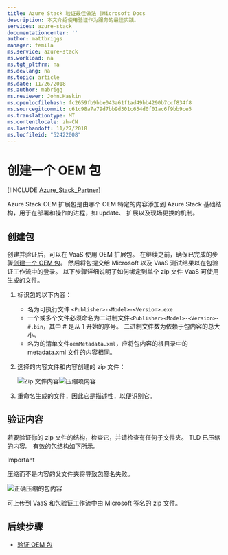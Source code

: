 ```yaml
---
title: Azure Stack 验证最佳做法 |Microsoft Docs
description: 本文介绍使用验证作为服务的最佳实践。
services: azure-stack
documentationcenter: ''
author: mattbriggs
manager: femila
ms.service: azure-stack
ms.workload: na
ms.tgt_pltfrm: na
ms.devlang: na
ms.topic: article
ms.date: 11/26/2018
ms.author: mabrigg
ms.reviewer: John.Haskin
ms.openlocfilehash: fc2659fb9bbe043a61f1ad49bb4290b7ccf834f8
ms.sourcegitcommit: c61c98a7a79d7bb9d301c654d0f01ac6f9bb9ce5
ms.translationtype: MT
ms.contentlocale: zh-CN
ms.lasthandoff: 11/27/2018
ms.locfileid: "52422008"
---
```

# <a name="create-an-oem-package"></a>创建一个 OEM 包

[!INCLUDE [Azure_Stack_Partner](./includes/azure-stack-partner-appliesto.md)]

Azure Stack OEM 扩展包是由哪个 OEM 特定的内容添加到 Azure Stack 基础结构，用于在部署和操作的进程，如 update、 扩展以及现场更换的机制。

## <a name="creating-the-package"></a>创建包

创建并验证后，可以在 VaaS 使用 OEM 扩展包。  在继续之前，确保已完成的步骤[创建一个 OEM 包](https://microsoft.sharepoint.com/:w:/r/teams/cloudsolutions/Sacramento/_layouts/15/Doc.aspx?sourcedoc=%7BD7406069-7661-419C-B3B1-B6A727AB3972%7D&file=Azure%20Stack%20OEM%20Extension%20Package.docx&action=default&mobileredirect=true)。 然后将包提交给 Microsoft 以及 VaaS 测试结果以在包验证工作流中的登录。 以下步骤详细说明了如何绑定到单个 zip 文件 VaaS 可使用生成的文件。

1. 标识包的以下内容：
    - 名为可执行文件 `<Publisher>-<Model>-<Version>.exe`
    - 一个或多个文件必须命名为二进制文件`<Publisher><Model>-<Version>-#.bin`，其中 # 是从 1 开始的序号。 二进制文件数为依赖于包内容的总大小。
    - 名为的清单文件`oemMetadata.xml`，应将包内容的根目录中的 metadata.xml 文件的内容相同。

2. 选择的内容文件和内容创建的 zip 文件：

    ![Zip 文件内容](media/vaas-create-oem-package-1.png)![压缩项内容](media/vaas-create-oem-package-2.png)

3. 重命名生成的文件，因此它是描述性，以便识别它。

## <a name="verifying-the-contents"></a>验证内容

若要验证你的 zip 文件的结构，检查它，并请检查有任何子文件夹。 TLD 已压缩的内容。 有效的包结构如下所示。
> [!IMPORTANT]
> 压缩而不是内容的父文件夹将导致包签名失败。

![正确压缩的包内容](media/vaas-create-oem-package-3.png)

可上传到 VaaS 和包验证工作流中由 Microsoft 签名的 zip 文件。

## <a name="next-steps"></a>后续步骤

- [验证 OEM 包](azure-stack-vaas-validate-oem-package.md)
